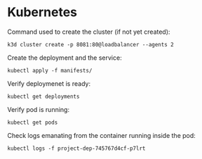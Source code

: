 
# Kubernetes
Command used to create the cluster (if not yet created):
```
k3d cluster create -p 8081:80@loadbalancer --agents 2
```
Create the deployment and the service:
```
kubectl apply -f manifests/
```
Verify deploymenet is ready:
```
kubectl get deployments
```
Verify pod is running:
```
kubectl get pods
```
Check logs emanating from the container running inside the pod:
```
kubectl logs -f project-dep-745767d4cf-p7lrt
```